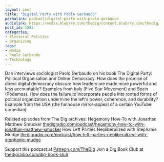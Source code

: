 ```yaml
---
layout: post
title: "Digital Party with Paolo Gerbaudo"
permalink: podcast/digital-party-with-paolo-gerbaudo
audiolink: https://media.blubrry.com/thedig/content.blubrry.com/thedig/The_Dig-EP_291-Gerbaudo.mp3
post_id: 1882
categories: 
- Electoral Politics
- Organizing
tags: 
- Media
- Paolo Gerbaudo
- Technology
---
```


Dan interviews sociologist Paolo Gerbaudo on his book 
The Digital Party: Political Organisation and Online Democracy. How does the promise of direct digital democracy obscure how leaders are made more powerful and less accountable? Examples from Italy (Five Star Movement) and Spain (Podemos). How does the failure to incorporate people into rooted forms of political organization undermine the left's power, coherence, and durability? Example from the USA (the funhouse mirror-appeal of a certain YouTube comedian).

Related episodes from The Dig archives:
Hegemony How-To with Jonathan Matthew Smucker 
[thedigradio.com/podcast/hegemony-how-to-with-jonathan-matthew-smucker](http://thedigradio.com/podcast/hegemony-how-to-with-jonathan-matthew-smucker)
How Left Parties Neoliberalized with Stephanie Mudge 
[thedigradio.com/podcast/how-left-parties-neoliberalized-with-stephanie-mudge](http://thedigradio.com/podcast/how-left-parties-neoliberalized-with-stephanie-mudge)

Support this podcast at 
[Patreon.com/TheDig](http://Patreon.com/TheDig)
Join a Dig Book Club at 
[thedigradio.com/dig-book-club](http://thedigradio.com/dig-book-club)